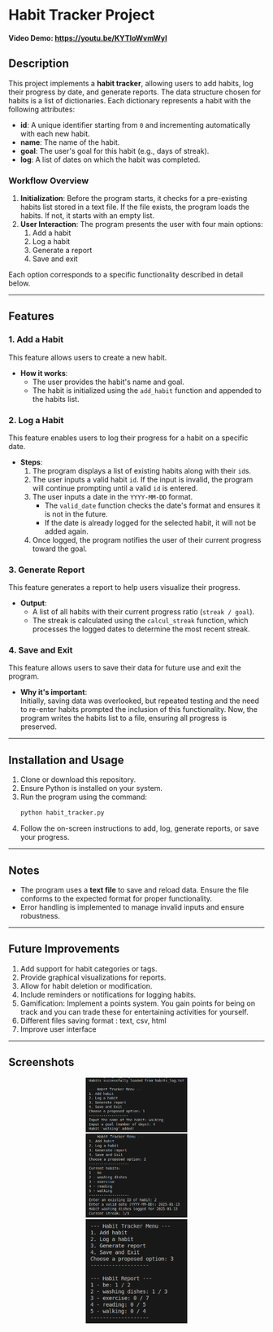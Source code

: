 # Habit Tracker Project  
#### Video Demo: https://youtu.be/KYTIoWvmWyI 

## Description  

This project implements a **habit tracker**, allowing users to add habits, log their progress by date, and generate reports. The data structure chosen for habits is a list of dictionaries. Each dictionary represents a habit with the following attributes:  

- **id**: A unique identifier starting from `0` and incrementing automatically with each new habit.  
- **name**: The name of the habit.  
- **goal**: The user's goal for this habit (e.g., days of streak).  
- **log**: A list of dates on which the habit was completed.  

### Workflow Overview  

1. **Initialization**: Before the program starts, it checks for a pre-existing habits list stored in a text file. If the file exists, the program loads the habits. If not, it starts with an empty list.  
2. **User Interaction**: The program presents the user with four main options:  
   1. Add a habit  
   2. Log a habit  
   3. Generate a report  
   4. Save and exit  

Each option corresponds to a specific functionality described in detail below.  

---

## Features  

### 1. **Add a Habit**  
This feature allows users to create a new habit.  

- **How it works**:  
  - The user provides the habit's name and goal.  
  - The habit is initialized using the `add_habit` function and appended to the habits list.  

### 2. **Log a Habit**  
This feature enables users to log their progress for a habit on a specific date.  

- **Steps**:  
  1. The program displays a list of existing habits along with their `id`s.  
  2. The user inputs a valid habit `id`. If the input is invalid, the program will continue prompting until a valid `id` is entered.  
  3. The user inputs a date in the `YYYY-MM-DD` format.  
     - The `valid_date` function checks the date's format and ensures it is not in the future.  
     - If the date is already logged for the selected habit, it will not be added again.  
  4. Once logged, the program notifies the user of their current progress toward the goal.  

### 3. **Generate Report**  
This feature generates a report to help users visualize their progress.  

- **Output**:  
  - A list of all habits with their current progress ratio (`streak / goal`).  
  - The streak is calculated using the `calcul_streak` function, which processes the logged dates to determine the most recent streak.  

### 4. **Save and Exit**  
This feature allows users to save their data for future use and exit the program.  

- **Why it's important**:  
  Initially, saving data was overlooked, but repeated testing and the need to re-enter habits prompted the inclusion of this functionality. Now, the program writes the habits list to a file, ensuring all progress is preserved.  

---

## Installation and Usage  

1. Clone or download this repository.  
2. Ensure Python is installed on your system.  
3. Run the program using the command:  
   ```bash
   python habit_tracker.py
   ```  
4. Follow the on-screen instructions to add, log, generate reports, or save your progress.  

---

## Notes  

- The program uses a **text file** to save and reload data. Ensure the file conforms to the expected format for proper functionality.  
- Error handling is implemented to manage invalid inputs and ensure robustness.  

---

## Future Improvements  

1. Add support for habit categories or tags.  
2. Provide graphical visualizations for reports.  
3. Allow for habit deletion or modification.  
4. Include reminders or notifications for logging habits. 
5. Gamification: Implement a points system. You gain points for being on track and you can trade these for entertaining activities for yourself.
6. Different files saving format : text, csv, html
7. Improve user interface 

---
## Screenshots
<p align="center">
  <img src="assets/add.png" width="200"/><br>
  <img src="assets/log.png" width="200"/><br>
  <img src="assets/report.png" width="200"/>
</p>
